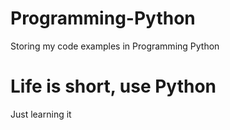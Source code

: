 # Programming-Python
Storing my code examples in Programming Python

# Life is short, use Python
Just learning it
